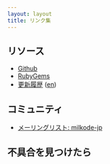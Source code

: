 ```yaml
---
layout: layout
title: リンク集
---
```

## リソース
- [Github](https://github.com/ongaeshi/milkode)
- [RubyGems](https://rubygems.org/gems/milkode)
- [更新履歴](https://github.com/ongaeshi/milkode/blob/master/HISTORY.ja.rdoc) ([en](https://github.com/ongaeshi/milkode/blob/master/HISTORY.rdoc)) 

## コミュニティ

- [メーリングリスト: milkode-jp](https://groups.google.com/forum/?hl=ja&fromgroups#!forum/milkode-jp)

## 不具合を見つけたら

